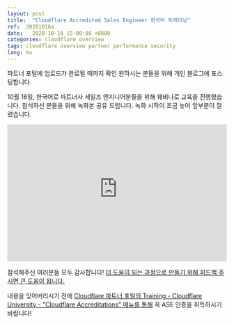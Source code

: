 ```yaml
---
layout: post
title:  "Cloudflare Accredited Sales Engineer 한국어 트레이닝"
ref:  20201016a
date:   2020-10-16 15:00:00 +0800
categories: cloudflare overview
tags: cloudflare overview partner performance security
lang: ko
---
```


파트너 포털에 업로드가 완료될 때까지 확인 원하시는 분들을 위해 개인 블로그에 포스팅합니다.

10월 16일, 한국어로 파트너사 세일즈 엔지니어분들을 위해 웨비나로 교육을 진행했습니다. 참석하신 분들을 위해 녹화본 공유 드립니다. 녹화 시작이 조금 늦어 앞부분이 잘렸습니다.

<div style="position: relative; padding-top: 62.5%;"><iframe src="https://watch.cloudflarestream.com/bbc793605a9582e36b17e7672220c2a7?controls=false" style="border: none; position: absolute; top: 0; height: 100%; width: 100%;"  allow="accelerometer; gyroscope; autoplay; encrypted-media; picture-in-picture;" allowfullscreen="true"></iframe></div>


참석해주신 여러분들 모두 감사합니다! [더 도움이 되는 과정으로 만들기 위해 피드백 주시면 큰 도움이 됩니다.](https://forms.gle/DWCKisJKnJrrHY8ZA) 

내용을 잊어버리시기 전에 [Cloudflare 파트너 포털의 Training - Cloudflare University - "Cloudflare Accreditations" 메뉴를 통해](https://portal.cloudflarepartners.com/) 꼭 ASE 인증을 취득하시기 바랍니다!